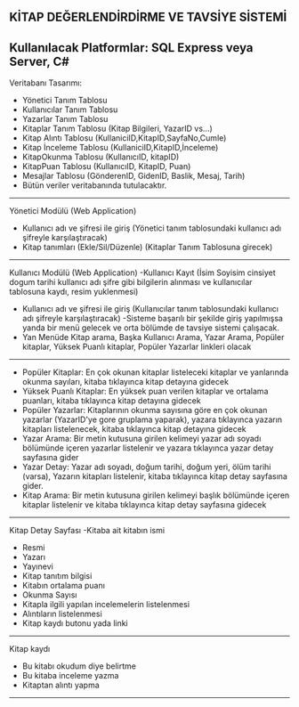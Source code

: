 KİTAP DEĞERLENDİRDİRME VE TAVSİYE SİSTEMİ
--------------------------------------------------------------------------------------------------
Kullanılacak Platformlar:
SQL Express veya Server, C#
--------------------------------------------------------------------------------------------------
Veritabanı Tasarımı: 
- Yönetici Tanım Tablosu
- Kullanıcılar Tanım Tablosu
- Yazarlar Tanım Tablosu
- Kitaplar Tanım Tablosu (Kitap Bilgileri, YazarID vs...)
- Kitap Alıntı Tablosu (KullaniciID,KitapID,SayfaNo,Cumle)
- Kitap İnceleme Tablosu (KullaniciID,KitapID,İnceleme)
- KitapOkunma Tablosu (KullanıcıID, kitapID)
- KitapPuan Tablosu (KullanıcıID, KitapID, Puan)
- Mesajlar Tablosu (GönderenID, GidenID, Baslik, Mesaj, Tarih)
- Bütün veriler veritabanında tutulacaktır.
--------------------------------------------------------------------------------------------------
Yönetici Modülü (Web Application)
- Kullanıcı adı ve şifresi ile giriş (Yönetici tanım tablosundaki kullanıcı adı şifreyle karşılaştıracak) 
- Kitap tanımları (Ekle/Sil/Düzenle) (Kitaplar Tanım Tablosuna girecek) 
--------------------------------------------------------------------------------------------------
Kullanıcı Modülü (Web Application) 
-Kullanıcı Kayıt (İsim Soyisim cinsiyet dogum tarihi kullanıcı adı şifre gibi bilgilerin alınması ve kullanıcılar tablosuna kaydı, resim yuklenmesi) 
- Kullanıcı adı ve şifresi ile giriş (Kullanıcılar tanım tablosundaki kullanıcı adı şifreyle karşılaştıracak) 
-Sisteme başarılı bir şekilde giriş yapılmışsa yanda bir menü gelecek ve orta bölümde de tavsiye sistemi çalışacak.
- Yan Menüde Kitap arama, Başka Kullanıcı Arama, Yazar Arama, Popüler kitaplar, Yüksek Puanlı kitaplar, Popüler Yazarlar linkleri olacak
--------------------------------------------------------------------------------------------------
* Popüler Kitaplar: En çok okunan kitaplar listeleceki kitaplar ve yanlarında okunma sayıları, kitaba tıklayınca kitap detayına gidecek
* Yüksek Puanlı Kitaplar: En yüksek puan verilen kitaplar ve ortalama puanları, kitaba tıklayınca kitap detayına gidecek 
* Popüler Yazarlar: Kitaplarının okunma sayısına göre en çok okunan yazarlar (YazarID'ye gore gruplama yaparak), yazara tıklayınca yazarın kitapları listelenecek, kitaba tıklayınca kitap detayına gidecek 
* Yazar Arama: Bir metin kutusuna girilen kelimeyi yazar adı soyadı bölümünde içeren yazarlar listelenir ve yazara tıklayınca yazar detay sayfasına gider
* Yazar Detay: Yazar adı soyadı, doğum tarihi, doğum yeri, ölüm tarihi (varsa), Yazarın kitapları listelenir, kitaba tıklayınca kitap detay sayfasına gider. 
* Kitap Arama: Bir metin kutusuna girilen kelimeyi başlık bölümünde içeren kitaplar listelenir ve kitaba tıklayınca kitap detay sayfasına gidecek 
--------------------------------------------------------------------------------------------------
Kitap Detay Sayfası 
-Kitaba ait kitabın ismi
- Resmi 
- Yazarı
- Yayınevi 
- Kitap tanıtım bilgisi
- Kitabın ortalama puanı
- Okunma Sayısı 
- Kitapla ilgili yapılan incelemelerin listelenmesi
- Alıntıların listelenmesi
- Kitap kaydı butonu yada linki

--------------------------------------------------------------------------------------------------
Kitap kaydı
- Bu kitabı okudum diye belirtme 
- Bu kitaba inceleme yazma 
- Kitaptan alıntı yapma 
--------------------------------------------------------------------------------------------------
